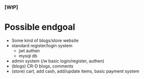 ### [WIP]
# Possible endgoal
- Some kind of blogs/store website
- standard register/login system
  - jwt authen
  - mysql db
- admin system (/w basic login/register, authen)
- (blogs) CR-D blogs, comments
- (store) cart, add cash, add/update items, basic payment system
